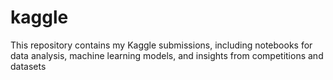 # kaggle
This repository contains my Kaggle submissions, including notebooks for data analysis, machine learning models, and insights from competitions and datasets
